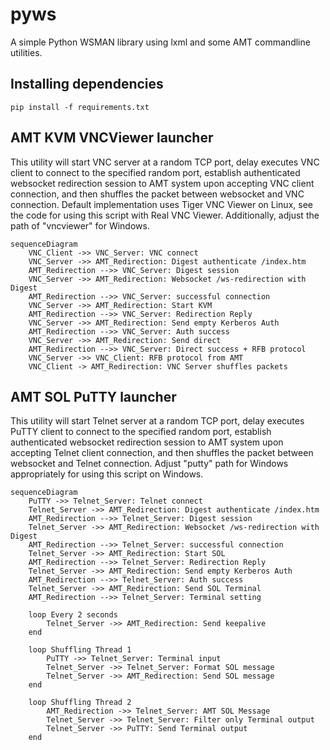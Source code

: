 # pyws

A simple Python WSMAN library using lxml and some AMT commandline utilities.

## Installing dependencies

```
pip install -f requirements.txt
```

## AMT KVM VNCViewer launcher

This utility will start VNC server at a random TCP port, delay executes VNC client to connect to the specified random port, establish authenticated websocket redirection session to AMT system upon accepting VNC client connection, and then shuffles the packet between websocket and VNC connection. Default implementation uses Tiger VNC Viewer on Linux, see the code for using this script with Real VNC Viewer. Additionally, adjust the path of "vncviewer" for Windows.


```mermaid
sequenceDiagram
    VNC_Client ->> VNC_Server: VNC connect
    VNC_Server ->> AMT_Redirection: Digest authenticate /index.htm
    AMT_Redirection -->> VNC_Server: Digest session
    VNC_Server ->> AMT_Redirection: Websocket /ws-redirection with Digest
    AMT_Redirection -->> VNC_Server: successful connection
    VNC_Server ->> AMT_Redirection: Start KVM
    AMT_Redirection -->> VNC_Server: Redirection Reply
    VNC_Server ->> AMT_Redirection: Send empty Kerberos Auth
    AMT_Redirection -->> VNC_Server: Auth success
    VNC_Server ->> AMT_Redirection: Send direct
    AMT_Redirection -->> VNC_Server: Direct success + RFB protocol
    VNC_Server ->> VNC_Client: RFB protocol from AMT
    VNC_Client -> AMT_Redirection: VNC Server shuffles packets

```

## AMT SOL PuTTY launcher

This utility will start Telnet server at a random TCP port, delay executes PuTTY client to connect to the specified random port, establish authenticated websocket redirection session to AMT system upon accepting Telnet client connection, and then shuffles the packet between websocket and Telnet connection. Adjust "putty" path for Windows appropriately for using this script on Windows.

```mermaid
sequenceDiagram
    PuTTY ->> Telnet_Server: Telnet connect
    Telnet_Server ->> AMT_Redirection: Digest authenticate /index.htm
    AMT_Redirection -->> Telnet_Server: Digest session
    Telnet_Server ->> AMT_Redirection: Websocket /ws-redirection with Digest
    AMT_Redirection -->> Telnet_Server: successful connection
    Telnet_Server ->> AMT_Redirection: Start SOL
    AMT_Redirection -->> Telnet_Server: Redirection Reply
    Telnet_Server ->> AMT_Redirection: Send empty Kerberos Auth
    AMT_Redirection -->> Telnet_Server: Auth success
    Telnet_Server ->> AMT_Redirection: Send SOL Terminal
    AMT_Redirection -->> Telnet_Server: Terminal setting
    
    loop Every 2 seconds
        Telnet_Server ->> AMT_Redirection: Send keepalive
    end 

    loop Shuffling Thread 1
        PuTTY ->> Telnet_Server: Terminal input
        Telnet_Server ->> Telnet_Server: Format SOL message
        Telnet_Server ->> AMT_Redirection: Send SOL message
    end

    loop Shuffling Thread 2
        AMT_Redirection ->> Telnet_Server: AMT SOL Message
        Telnet_Server ->> Telnet_Server: Filter only Terminal output
        Telnet_Server ->> PuTTY: Send Terminal output
    end
```